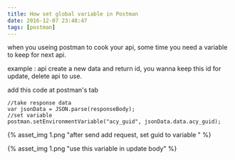 ```yaml
---
title: How set global variable in Postman
date: 2016-12-07 23:48:47
tags: [postman]
---
```


when you useing postman to cook your api,
some time you need a variable to keep for next api.


example :
api create a new data and return id,
you wanna keep this id for update,
delete api to use.


add this code at postman's tab

    //take response data
    var jsonData = JSON.parse(responseBody);
    //set variable
    postman.setEnvironmentVariable("acy_guid", jsonData.data.acy_guid);



{% asset_img 1.png "after send add request, set guid to variable " %}


{% asset_img 1.png "use this variable in update body" %}


